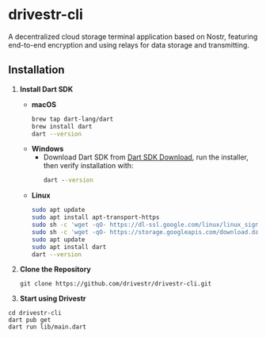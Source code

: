 # drivestr-cli
A decentralized cloud storage terminal application based on Nostr, featuring end-to-end encryption and using relays for data storage and transmitting.

## Installation

1. **Install Dart SDK**

   - **macOS**
     ```bash
     brew tap dart-lang/dart
     brew install dart
     dart --version
     ```
   - **Windows**
     - Download Dart SDK from [Dart SDK Download](https://dart.dev/get-dart), run the installer, then verify installation with:
       ```cmd
       dart --version
       ```
   - **Linux**
     ```bash
     sudo apt update
     sudo apt install apt-transport-https
     sudo sh -c 'wget -qO- https://dl-ssl.google.com/linux/linux_signing_key.pub | apt-key add -'
     sudo sh -c 'wget -qO- https://storage.googleapis.com/download.dartlang.org/linux/debian/dart_stable.list > /etc/apt/sources.list.d/dart_stable.list'
     sudo apt update
     sudo apt install dart
     dart --version
     ```

2. **Clone the Repository**
   ```
   git clone https://github.com/drivestr/drivestr-cli.git
   
   ```

3. **Start using Drivestr**

```
cd drivestr-cli
dart pub get
dart run lib/main.dart
```
